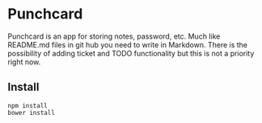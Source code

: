 # Punchcard

Punchcard is an app for storing notes, password, etc. Much like README.md files in git hub you need to write in Markdown.
There is the possibility of adding ticket and TODO functionality but this is not a priority right now.

## Install

```
npm install
bower install
```